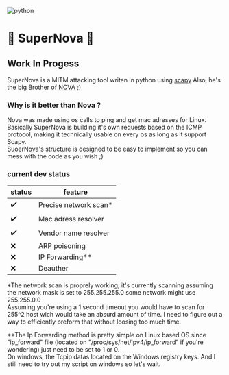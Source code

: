 ![python](https://img.shields.io/badge/Python-3776AB?style=for-the-badge&logo=python&logoColor=white)
# 🌌 SuperNova 🌌
## Work In Progess  

SuperNova is a MITM attacking tool writen in python using [scapy](https://scapy.net/)
Also, he's the big Brother of [NOVA](https://github.com/b3rt1ng/NOVA) ;)

### Why is it better than Nova ?  
Nova was made using os calls to ping and get mac adresses for Linux.  
Basically SuperNova is building it's own requests based on the ICMP protocol, making it technically usable on every os as long as it support Scapy.  
SuoerNova's structure is designed to be easy to implement so you can mess with the code as you wish ;)


### current dev status

| status | feature |
| --- | --- |
| ✔️ | Precise network scan* |
| ✔️ | Mac adress resolver |
| ✔️ | Vendor name resolver |
| ❌ | ARP poisoning |
| ❌ | IP Forwarding** |
| ❌ | Deauther |  

*The network scan is proprely working, it's currently scanning assuming the network mask is set to 255.255.255.0 some network might use 255.255.0.0  
Assuming you're using a 1 second timeout you would have to scan for 255^2 host wich would take an absurd amount of time. I need to figure out a way to efficiently preform that without loosing too much time.  
  
**The Ip Forwarding method is pretty simple on Linux based OS since "ip_forward" file (located on "/proc/sys/net/ipv4/ip_forward" if you're wondering) just need to be set to 1 or 0.  
On windows, the Tcpip datas located on the Windows registry keys. And I still need to try out my script on windows so let's wait.  

